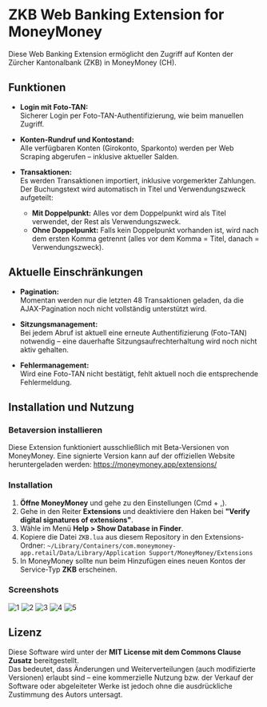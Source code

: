 # ZKB Web Banking Extension for MoneyMoney

Diese Web Banking Extension ermöglicht den Zugriff auf Konten der Zürcher Kantonalbank (ZKB) in MoneyMoney (CH).

## Funktionen

- **Login mit Foto-TAN:**  
  Sicherer Login per Foto-TAN-Authentifizierung, wie beim manuellen Zugriff.

- **Konten-Rundruf und Kontostand:**  
  Alle verfügbaren Konten (Girokonto, Sparkonto) werden per Web Scraping abgerufen – inklusive aktueller Salden.

- **Transaktionen:**  
  Es werden Transaktionen importiert, inklusive vorgemerkter Zahlungen.  
  Der Buchungstext wird automatisch in Titel und Verwendungszweck aufgeteilt:  
  - **Mit Doppelpunkt:** Alles vor dem Doppelpunkt wird als Titel verwendet, der Rest als Verwendungszweck.  
  - **Ohne Doppelpunkt:** Falls kein Doppelpunkt vorhanden ist, wird nach dem ersten Komma getrennt (alles vor dem Komma = Titel, danach = Verwendungszweck).

## Aktuelle Einschränkungen

- **Pagination:**  
  Momentan werden nur die letzten 48 Transaktionen geladen, da die AJAX-Pagination noch nicht vollständig unterstützt wird.

- **Sitzungsmanagement:**  
  Bei jedem Abruf ist aktuell eine erneute Authentifizierung (Foto-TAN) notwendig – eine dauerhafte Sitzungsaufrechterhaltung wird noch nicht aktiv gehalten.
  
- **Fehlermanagement:**  
  Wird eine Foto-TAN nicht bestätigt, fehlt aktuell noch die entsprechende Fehlermeldung.

## Installation und Nutzung

### Betaversion installieren

Diese Extension funktioniert ausschließlich mit Beta-Versionen von MoneyMoney. Eine signierte Version kann auf der offiziellen Website heruntergeladen werden: https://moneymoney.app/extensions/

### Installation

1. **Öffne MoneyMoney** und gehe zu den Einstellungen (Cmd + ,).
2. Gehe in den Reiter **Extensions** und deaktiviere den Haken bei **"Verify digital signatures of extensions"**.
3. Wähle im Menü **Help > Show Database in Finder**.
4. Kopiere die Datei `ZKB.lua` aus diesem Repository in den Extensions-Ordner:
   `~/Library/Containers/com.moneymoney-app.retail/Data/Library/Application Support/MoneyMoney/Extensions`
5. In MoneyMoney sollte nun beim Hinzufügen eines neuen Kontos der Service-Typ **ZKB** erscheinen.

### Screenshots
![1](https://github.com/user-attachments/assets/0dacaead-c257-4dd1-bce7-86c3cade6a76)
![2](https://github.com/user-attachments/assets/473180c6-b791-4e07-ab18-3aea7b6cfffc)
![3](https://github.com/user-attachments/assets/52306cc5-9662-4c5f-bf72-2c6cf29b2be0)
![4](https://github.com/user-attachments/assets/74ac0f8a-5420-4034-8c8b-82514a9c78dc)
![5](https://github.com/user-attachments/assets/5e89e457-be1a-45e7-9126-1cf3bb12b754)

## Lizenz

Diese Software wird unter der **MIT License mit dem Commons Clause Zusatz** bereitgestellt.  
Das bedeutet, dass Änderungen und Weiterverteilungen (auch modifizierte Versionen) erlaubt sind – eine kommerzielle Nutzung bzw. der Verkauf der Software oder abgeleiteter Werke ist jedoch ohne die ausdrückliche Zustimmung des Autors untersagt.

